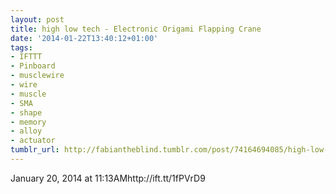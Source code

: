 ```yaml
---
layout: post
title: high low tech - Electronic Origami Flapping Crane
date: '2014-01-22T13:40:12+01:00'
tags:
- IFTTT
- Pinboard
- musclewire
- wire
- muscle
- SMA
- shape
- memory
- alloy
- actuator
tumblr_url: http://fabiantheblind.tumblr.com/post/74164694085/high-low-tech-electronic-origami-flapping-crane
---
```

January 20, 2014 at 11:13AMhttp://ift.tt/1fPVrD9
